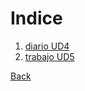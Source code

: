 # Indice
1. [diario UD4]()
2. [trabajo UD5](https://www.canva.com/design/DAF7oZZfAow/hWl1A3xScVXB8Syi5tIMmQ/edit?utm_content=DAF7oZZfAow&utm_campaign=designshare&utm_medium=link2&utm_source=sharebutton)



[Back](/.)




